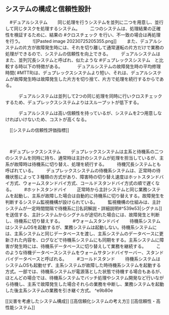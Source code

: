 ## システムの構成と信頼性設計
　#デュアルシステム
　　同じ処理を行うシステムを並列に二つを用意し、並行して同じタスクを処理するシステム。
　　二つのシステムは、処理結果の正確性を検証するために、結果の #クロスチェック を行い、不一致の場合は再処理を行う。
　　![[Pasted image 20230725205355.png]]
　　また、デュアルシステムの片方が故障発生時には、それを切り離して通常運転の片方だけで業務の処理ができるので、システムの信頼性を向上できる。
　　デュアルシステムはまた、並列冗長システムと呼ばれ、似たような #デュプレックスシステム　と比較する時以下の特徴がある。
　　　デュアルシステムの故障発生時の平均修理時間( #MTTR)は、デュプレックスシステムより短い、それは、デュアルシステムが故障発生時は故障発生した片方を切り捨て、片方で処理を続行するからである。
　　　

　　　デュアルシステムは並列して2つの同じ処理を同時に行いクロスチェックするため、デュプレックスシステムよりはスループットが低下する。

　　　デュアルシステムは高い信頼性を持っているが、システムを2つ用意しなければいけないため、コストが高くなる。

　[[システムの信頼性評価指標]]

　　　

　#デュプレックスシステム 
　　デュプレックスシステムは主系と待機系の二つのシステムを同時に持ち、通常時は主計のシステムが処理を担当しているが、主系が故障時は待機系に切り替え、処理を続行する。
　　待機冗長システムとも呼ばれている。
　　デュプレックスシステムの待機系システムは、正常時の待機状態によって３種類の方式があり、障害時の切り替え速度はホットスタンドバイ方式、ウォームスタンドバイ方式、コールドスタンドバイ方式の順で遅くなる。
　　#ホットスタンドバイ
　　正常時から主計システムと同じ業務システムを起動し、主系が故障した場合は自動的に待機系に切り替えする。故障発生を判断するシステム監視機構が設けられている。
　　監視機構の仕組みは、主計システムが一定時間間隔で待機系に[[名詞解説・詳細説明#^539e53|シグナル]]を送信する、主計システムからシグナルが途切れた場合には、故障発生と判断し、待機系に切り替えする。
　　#ウォームスタンドバイ
　　待機系システムはシステムOSを起動するが、業務システムは起動しない。待機系システムには、主系システムと同じデータベースを渡し、主系システムのデータベースに更新された内容を、ログなどで待機系システムにも同期をする。主系システムに障害が発生時には、待機系データベースに切り替えして業務を継続する。
　　このような待機データベースシステムをウォームサタンドバイサーバー、スタンドバイデータベースと呼ばれる。
　　#コールドスタンド
　　待機系システムはシステムOSも起動せず、主系システムが故障した時待機系システムを起動する方式。一部では、待機系システムが電源落とした状態で待機する場合もあるが、ほとんどの場合では、待機系システムでバッチ処理やシステム開発など行いながら待機し、主系で故障発生した場合それらの業務を中断し、業務システムを起動した後主系システムの業務を引き継ぐ方式。 ^e9b80e


[[災害を考慮したシステム構成]]
[[高信頼化システムの考え方]]
[[高信頼性・高性能システム]]
